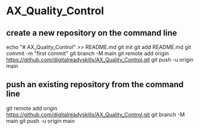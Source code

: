 # AX_Quality_Control

## create a new repository on the command line
echo "# AX_Quality_Control" >> README.md
git init
git add README.md
git commit -m "first commit"
git branch -M main
git remote add origin https://github.com/digitalreadyskills/AX_Quality_Control.git
git push -u origin main

## push an existing repository from the command line

git remote add origin https://github.com/digitalreadyskills/AX_Quality_Control.git
git branch -M main
git push -u origin main
